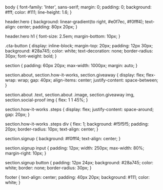body {
  font-family: 'Inter', sans-serif;
  margin: 0;
  padding: 0;
  background: #fff;
  color: #111;
  line-height: 1.6;
}

header.hero {
  background: linear-gradient(to right, #e0f7ec, #f0fff4);
  text-align: center;
  padding: 80px 20px;
}

header.hero h1 {
  font-size: 2.5em;
  margin-bottom: 10px;
}

.cta-button {
  display: inline-block;
  margin-top: 20px;
  padding: 12px 30px;
  background: #28a745;
  color: white;
  text-decoration: none;
  border-radius: 30px;
  font-weight: bold;
}

section {
  padding: 60px 20px;
  max-width: 1000px;
  margin: auto;
}

section.about,
section.how-it-works,
section.giveaway {
  display: flex;
  flex-wrap: wrap;
  gap: 40px;
  align-items: center;
  justify-content: space-between;
}

section.about .text,
section.about .image,
section.giveaway img,
section.social-proof img {
  flex: 1 1 45%;
}

section.how-it-works .steps {
  display: flex;
  justify-content: space-around;
  gap: 20px;
}

section.how-it-works .steps div {
  flex: 1;
  background: #f5f5f5;
  padding: 20px;
  border-radius: 10px;
  text-align: center;
}

section.signup {
  background: #f0fff4;
  text-align: center;
}

section.signup input {
  padding: 12px;
  width: 250px;
  max-width: 80%;
  margin-right: 10px;
}

section.signup button {
  padding: 12px 24px;
  background: #28a745;
  color: white;
  border: none;
  border-radius: 30px;
}

footer {
  text-align: center;
  padding: 40px 20px;
  background: #111;
  color: white;
}
